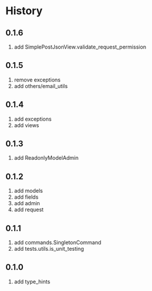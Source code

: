 # History

## 0.1.6

1. add SimplePostJsonView.validate_request_permission

## 0.1.5

1. remove exceptions
2. add others/email_utils

## 0.1.4

1. add exceptions
2. add views

## 0.1.3

1. add ReadonlyModelAdmin

## 0.1.2

1. add models
2. add fields
3. add admin
4. add request

## 0.1.1

1. add commands.SingletonCommand
2. add tests.utils.is_unit_testing

## 0.1.0

1. add type_hints

